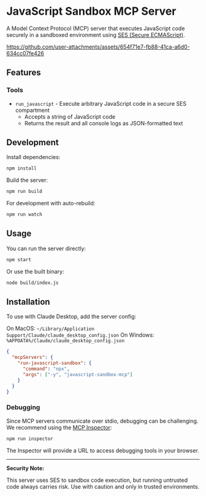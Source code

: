 
# JavaScript Sandbox MCP Server

A Model Context Protocol (MCP) server that executes JavaScript code securely in a sandboxed environment using [SES (Secure ECMAScript)](https://github.com/endojs/endo/tree/master/packages/ses).

https://github.com/user-attachments/assets/654f71e7-fb88-41ca-a6d0-634cc07fe426

## Features

### Tools

- `run_javascript` - Execute arbitrary JavaScript code in a secure SES compartment
  - Accepts a string of JavaScript code
  - Returns the result and all console logs as JSON-formatted text

## Development

Install dependencies:

```bash
npm install
```

Build the server:

```bash
npm run build
```

For development with auto-rebuild:

```bash
npm run watch
```

## Usage

You can run the server directly:

```bash
npm start
```

Or use the built binary:

```bash
node build/index.js
```

## Installation

To use with Claude Desktop, add the server config:

On MacOS: `~/Library/Application Support/Claude/claude_desktop_config.json`
On Windows: `%APPDATA%/Claude/claude_desktop_config.json`

```json
{
  "mcpServers": {
    "run-javascript-sandbox": {
      "command": "npx",
      "args": ["-y", "javascript-sandbox-mcp"]
    }
  }
}
```

### Debugging

Since MCP servers communicate over stdio, debugging can be challenging. We recommend using the [MCP Inspector](https://github.com/modelcontextprotocol/inspector):

```bash
npm run inspector
```

The Inspector will provide a URL to access debugging tools in your browser.

---

**Security Note:**

This server uses SES to sandbox code execution, but running untrusted code always carries risk. Use with caution and only in trusted environments. 
